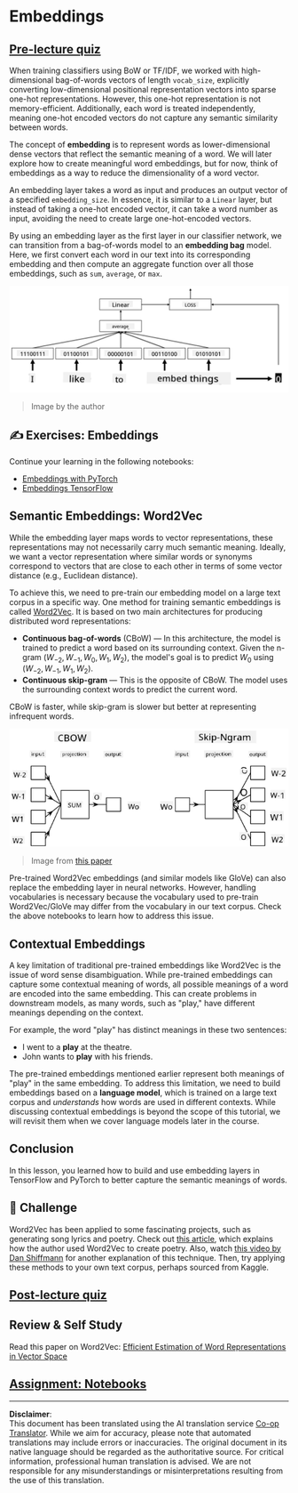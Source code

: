 <!--
CO_OP_TRANSLATOR_METADATA:
{
  "original_hash": "e40b47ac3fd48f71304ede1474e66293",
  "translation_date": "2025-08-31T18:00:47+00:00",
  "source_file": "lessons/5-NLP/14-Embeddings/README.md",
  "language_code": "en"
}
-->
# Embeddings

## [Pre-lecture quiz](https://red-field-0a6ddfd03.1.azurestaticapps.net/quiz/114)

When training classifiers using BoW or TF/IDF, we worked with high-dimensional bag-of-words vectors of length `vocab_size`, explicitly converting low-dimensional positional representation vectors into sparse one-hot representations. However, this one-hot representation is not memory-efficient. Additionally, each word is treated independently, meaning one-hot encoded vectors do not capture any semantic similarity between words.

The concept of **embedding** is to represent words as lower-dimensional dense vectors that reflect the semantic meaning of a word. We will later explore how to create meaningful word embeddings, but for now, think of embeddings as a way to reduce the dimensionality of a word vector.

An embedding layer takes a word as input and produces an output vector of a specified `embedding_size`. In essence, it is similar to a `Linear` layer, but instead of taking a one-hot encoded vector, it can take a word number as input, avoiding the need to create large one-hot-encoded vectors.

By using an embedding layer as the first layer in our classifier network, we can transition from a bag-of-words model to an **embedding bag** model. Here, we first convert each word in our text into its corresponding embedding and then compute an aggregate function over all those embeddings, such as `sum`, `average`, or `max`.

![Image showing an embedding classifier for five sequence words.](../../../../../translated_images/embedding-classifier-example.b77f021a7ee67eeec8e68bfe11636c5b97d6eaa067515a129bfb1d0034b1ac5b.en.png)

> Image by the author

## ✍️ Exercises: Embeddings

Continue your learning in the following notebooks:
* [Embeddings with PyTorch](EmbeddingsPyTorch.ipynb)
* [Embeddings TensorFlow](EmbeddingsTF.ipynb)

## Semantic Embeddings: Word2Vec

While the embedding layer maps words to vector representations, these representations may not necessarily carry much semantic meaning. Ideally, we want a vector representation where similar words or synonyms correspond to vectors that are close to each other in terms of some vector distance (e.g., Euclidean distance).

To achieve this, we need to pre-train our embedding model on a large text corpus in a specific way. One method for training semantic embeddings is called [Word2Vec](https://en.wikipedia.org/wiki/Word2vec). It is based on two main architectures for producing distributed word representations:

 - **Continuous bag-of-words** (CBoW) — In this architecture, the model is trained to predict a word based on its surrounding context. Given the n-gram $(W_{-2},W_{-1},W_0,W_1,W_2)$, the model's goal is to predict $W_0$ using $(W_{-2},W_{-1},W_1,W_2)$.
 - **Continuous skip-gram** — This is the opposite of CBoW. The model uses the surrounding context words to predict the current word.

CBoW is faster, while skip-gram is slower but better at representing infrequent words.

![Image showing both CBoW and Skip-Gram algorithms to convert words to vectors.](../../../../../translated_images/example-algorithms-for-converting-words-to-vectors.fbe9207a726922f6f0f5de66427e8a6eda63809356114e28fb1fa5f4a83ebda7.en.png)

> Image from [this paper](https://arxiv.org/pdf/1301.3781.pdf)

Pre-trained Word2Vec embeddings (and similar models like GloVe) can also replace the embedding layer in neural networks. However, handling vocabularies is necessary because the vocabulary used to pre-train Word2Vec/GloVe may differ from the vocabulary in our text corpus. Check the above notebooks to learn how to address this issue.

## Contextual Embeddings

A key limitation of traditional pre-trained embeddings like Word2Vec is the issue of word sense disambiguation. While pre-trained embeddings can capture some contextual meaning of words, all possible meanings of a word are encoded into the same embedding. This can create problems in downstream models, as many words, such as "play," have different meanings depending on the context.

For example, the word "play" has distinct meanings in these two sentences:

- I went to a **play** at the theatre.
- John wants to **play** with his friends.

The pre-trained embeddings mentioned earlier represent both meanings of "play" in the same embedding. To address this limitation, we need to build embeddings based on a **language model**, which is trained on a large text corpus and *understands* how words are used in different contexts. While discussing contextual embeddings is beyond the scope of this tutorial, we will revisit them when we cover language models later in the course.

## Conclusion

In this lesson, you learned how to build and use embedding layers in TensorFlow and PyTorch to better capture the semantic meanings of words.

## 🚀 Challenge

Word2Vec has been applied to some fascinating projects, such as generating song lyrics and poetry. Check out [this article](https://www.politetype.com/blog/word2vec-color-poems), which explains how the author used Word2Vec to create poetry. Also, watch [this video by Dan Shiffmann](https://www.youtube.com/watch?v=LSS_bos_TPI&ab_channel=TheCodingTrain) for another explanation of this technique. Then, try applying these methods to your own text corpus, perhaps sourced from Kaggle.

## [Post-lecture quiz](https://red-field-0a6ddfd03.1.azurestaticapps.net/quiz/214)

## Review & Self Study

Read this paper on Word2Vec: [Efficient Estimation of Word Representations in Vector Space](https://arxiv.org/pdf/1301.3781.pdf)

## [Assignment: Notebooks](assignment.md)

---

**Disclaimer**:  
This document has been translated using the AI translation service [Co-op Translator](https://github.com/Azure/co-op-translator). While we aim for accuracy, please note that automated translations may include errors or inaccuracies. The original document in its native language should be regarded as the authoritative source. For critical information, professional human translation is advised. We are not responsible for any misunderstandings or misinterpretations resulting from the use of this translation.